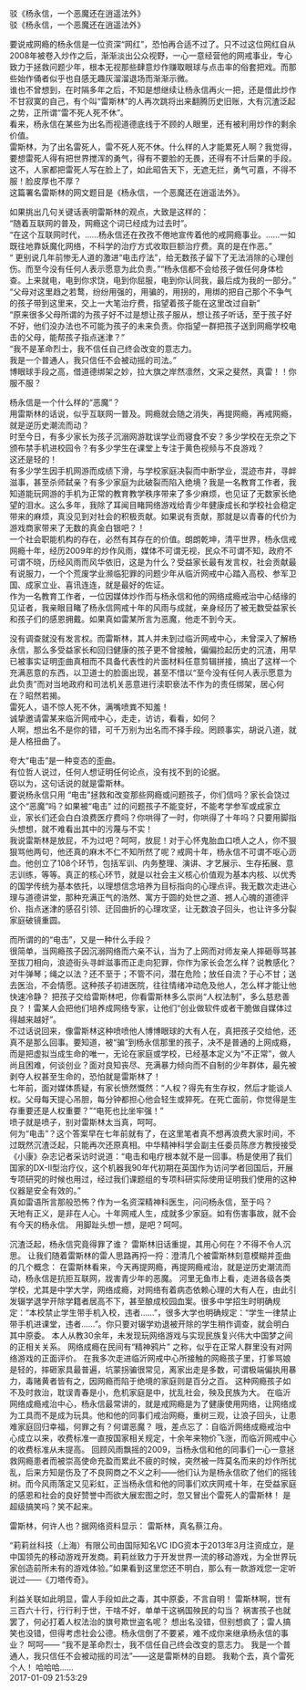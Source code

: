 驳《杨永信，一个恶魔还在逍遥法外》<br/><img src="http://ww4.sinaimg.cn/crop.0.0.400.224.1000.562/005Dooo9jw1f6sk5x0vqdj30b408c74a.jpg" alt="" /><br/>
驳《杨永信，一个恶魔还在逍遥法外》<br/>

要说戒网瘾的杨永信是一位资深“网红”，恐怕再合适不过了。只不过这位网红自从2008年被卷入炒作之后，渐渐淡出公众视野，一心一意经营他的网戒事业，专心致力于拯救问题少年，根本无视那些肆意炒作赚取眼球与点击率的俗套把戏。而那些始作俑者似乎也自感无趣灰溜溜退场而渐渐示微。<br/>
谁也不曾想到，在时隔多年之后，不知是想继续让杨永信再火一把，还是借此炒作不甘寂寞的自己，有个叫“雷斯林”的人再次跳将出来翻腾历史旧账，大有沉渣泛起之势，正所谓“雷不死人死不休”。<br/>
看来，杨永信在某些为出名而视道德底线于不顾的人眼里，还有被利用炒作的剩余价值。<br/>
雷斯林，为了出名雷死人，雷不死人死不休。什么样的人才能累死人啊？我觉得，要想雷死人得有把世界搅浑的勇气，得有不要脸的无畏，还得有不计后果的手段。这不，人家都把雷死人写在脸上了，如此昭告天下，无遮无拦，勇气可嘉，不得不服！脸皮厚也不厚？<br/>
这篇署名雷斯林的网文题目是《杨永信，一个恶魔还在逍遥法外》。<br/>

如果挑出几句关键话表明雷斯林的观点，大致是这样的：<br/>
“随着互联网的普及，网瘾这个词已经成为过去时”。<br/>
“在这个互联网时代，……杨永信还在孜孜不倦地宣传着他的戒网瘾事业。……一如既往地靠妖魔化网络，不科学的治疗方式收取巨额治疗费。真的是在作恶。”<br/>
“ 更别说几年前惨无人道的激进“电击疗法”，给无数孩子留下了无法消除的心理创伤。而至今没有任何人表示愿意为此负责。”“杨永信都不会给孩子做任何身体检查。上来就电，电到你求饶，电到你屈服，电到你认同我，最后成为我的一部分。”<br/>
“父母对这里趋之若鹜，纷纷用强的，用骗的，用拐的，用绑的把自己那个不争气的孩子带到这里来，交上一大笔治疗费，指望着孩子能在这里改过自新”<br/>
“原来很多父母所谓的为孩子好不过是想让孩子服从，想让孩子听话，至于孩子好不好，他们没办法也不可能为孩子的未来负责。你指望一群把孩子送到网瘾学校电击的父母，能帮孩子指点迷津？”<br/>
“我不是革命烈士，我不信任自己终会改变的意志力。<br/>
我是一个普通人，我只信任不会被动摇的司法。”<br/>
博眼球手段之高，借道德绑架之妙，拉大旗之岸然凛然，文采之斐然，真雷！！你服不服？<br/>

杨永信是一个什么样的“恶魔”？<br/>
用雷斯林的话说，似乎互联网一普及。网瘾就会随之消失，再提网瘾，再戒网瘾，就是逆历史潮流而动？<br/>
时至今日，有多少家长为孩子沉溺网游耽误学业而寝食不安？多少学校在无奈之下颁布禁手机进校园令？有多少学生在课堂上专注于黄色视频与不良游戏？<br/>
这还是轻的！<br/>
有多少学生因手机网游而成绩下滑，与学校家庭决裂而中断学业，混迹市井，寻衅滋事，甚至杀师弑亲？有多少家庭为此破裂而陷入绝境？我是一名教育工作者，我知道能玩网游的手机为正常的教育教学秩序带来了多少麻烦，也见证了无数家长绝望的泪水。这么多年，我除了耳闻目睹网络游戏给青少年健康成长和学校社会稳定带来的麻烦，真没见到对社会的积极贡献。如果说有贡献，那就是以青春的代价为游戏商家带来了无数的真金白银吧？！<br/>
一个社会职能机构的存在，必然有其存在的价值。朗朗乾坤，清平世界，杨永信戒网瘾十年，经历2009年的炒作风雨，媒体不可谓无视，民众不可谓不知，政府不可谓不晓，历经风雨而风华依旧，这是为什么？受益家长最有发言权，社会贡献最有说服力，一个个荒废学业濒临犯罪的问题少年从临沂网戒中心踏入高校、参军卫国、成家立业、喜讯连连，就是最好的佐证。<br/>
作为一名教育工作者，一位因媒体炒作而与杨永信和他的网络成瘾戒治中心结缘的见证者，我亲眼目睹了杨永信网戒十年的风雨与成就，亲身经历了被无数受益家长和孩子们的感恩拥戴。如果真如雷某所言为恶魔，他走不到今天。 <br/>

没有调查就没有发言权。而雷斯林，其人并未到过临沂网戒中心，未曾深入了解杨永信，那么多受益家长和回归健康的孩子更不曾接触，偏偏捡起历史的沉渣，用早已被事实证明歪曲真相而不具备代表性的片面材料任意剪辑拼接，搞出了这样一个充满恶意的东西，以卫道士的脸面出现，甚至不惜以“至今没有任何人表示愿意为此负责”而对当地政府和司法机关恶意进行渎职亵法不作为的责任绑架，居心何在？昭然若揭。<br/>
雷死人，语不惊人死不休，满嘴喷粪不知羞！<br/>
诚挚邀请雷某来临沂网戒中心，走走，访访，看看，如何？<br/>
人啊，想出名不是你的错，可千万别为出名而不择手段。罔顾事实，胡说八道，就是人格扭曲了。<br/>

夸大“电击”是一种变态的歪曲。<br/>
有位哲人说过，任何人想证明任何论点，没有找不到的论据。<br/>
窃以为，这句话说的就是雷斯林。<br/>
要说杨永信只用 “电击”拯救和改变那些网瘾或问题孩子，你们信吗？家长会饶过这个“恶魔”吗？如果被“电击” 过的问题孩子不能变好，不能考学参军或成家立业，家长们还会白白浪费医疗费吗？你哄得了一时，你哄得了十年吗？只要用脚指头想想，就不难看出其中的污蔑与不实！<br/>
我说雷斯林是放屁，不为过吧？呵呵，放屁！对于心怀鬼胎血口喷人之人，你不狠狠骂他两句，他还真的麻木不仁不知所然了呢？戒网十年，杨永信不可谓不呕心沥血。他创立了108个环节，包括军训、内务整理、演讲、才艺展示、生存拓展、意志训练，等等。真正的核心环节，就是以社会主义核心价值观为基本内核、以优秀的国学传统为基本依托，以理想信念培养为目标指向的心理点评。我无数次走进心理与道德讲堂，那种充满正气的浩然、寓方于圆的处世之道、撼人心魄的道德评价、指点迷津的感召引领、迂回曲折的心理攻坚，让无数浪子回头，也让许多分裂家庭破镜重圆。<br/>

而所谓的的“电击”，又是一种什么手段？<br/>
很简单，当网瘾孩子因沉溺网络而六亲不认，当为了上网而对师友亲人摔砸辱骂甚至拔刀相向，浪迹街头寻衅滋事而正走向犯罪，你作为家长会怎么样？说教感化？对牛弹琴；绳之以法？还不至于；不管不问，潜在危险；放任自流？于心不甘；送去医治，不会情愿。这种孩子初进医院，往往情绪冲动危及他人，怎么样才能让他快速冷静？
把孩子交给雷斯林吧，你看雷斯林多么崇尚“人权法制”，多么慈悲善良？！雷某人会把他们培养成网络专家，让他们“创业做软件或者干脆做自媒体过得越来越好”。<br/>
不过话说回来，像雷斯林这种喷喷他人博博眼球的大有人在，真把孩子交给他，还真不是那么回事。要知道，被“骗”到杨永信那里的孩子，决不是普通的上网成瘾，而是把虚拟当成生命的唯一，无论在家庭或学校，已经基本定义为“不正常”，做人尚且困难，何谈创业？面对良知丧尽、充满暴力倾向而不自制的少年群体，最先被剥夺人权甚至生命的，恐怕就是雷斯林了！<br/>
七年前，面对媒体质疑，有家长愤然慨然：“人权？得先有生存权，然后才能谈人权。父母每天提心吊胆，每分钟都担心他会轻生或猝死。在死亡面前，你觉得是生存重要还是人权重要？”“电死也比坐牢强！”<br/>
喷子就是喷子，别对雷斯林太当真，呵呵。<br/>
何为“电击”？这个答案早在七年前就有了，在这里笔者真不想再浪费大家时间，不过既然沉渣泛起，只能再次还原真相。中华精神科学会副主任委员陈彦方教授接受《小康》杂志记者采访时说道：“电击和电疗根本就不是一回事。杨是使用了我们国家的DX-II型治疗仪，这个机器我90年代初期在英国作为访问学者回国后，开展专项研究的时候也用过，经过我们课题组的专项科研实际使用证明我们使用的这种仪器是安全有效的。”<br/>
真如雷语所言那般恐怖？作为一名资深精神科医生，问问杨永信，至于吗？<br/>
天地有正义，是非在人心。十年网戒人生，成就多少家庭。如有伤害事故，就不会有今天的杨永信。
用脚趾头想一想，是吧？呵呵。

沉渣泛起，杨永信究竟得罪了谁？
雷斯林旧话重提，其用心何在？不得不令人沉思。
让我们随着雷斯林的雷人思路再捋一捋：澄清几个被雷斯林刻意模糊并歪曲的几个概念：
在雷斯林看来，今天再提网瘾，再提网瘾戒治，就是逆历史潮流而动，杨永信是抗拒互联网，戕害青少年的恶魔。
河里无鱼市上看，走进各级各类学校，尤其是中学大学，网络成瘾，对网络有着病态依赖心理的大有人在，由此引发辍学退学开除学籍者居高不下，甚至酿成校园血案。很多中学招生时明确规定：“本校禁止学生带手机入校，违者……”，很多大学也明确规定：“学生一律禁止带手机进课堂，违者……”。你只要对辍学劝退被开除的学生稍作调查，就会明白其中原委。
本人从教30余年，未发现玩网络游戏与实现民族复兴伟大中国梦之间的正相关关系。
网络成瘾在民间有“精神鸦片” 之称，似乎在正常人群里没有对网络游戏的正面评价。
在我多次走进临沂网戒中心所接触的网瘾孩子里，打爹骂娘是轻的，摔砸家具最普遍，坑蒙拐骗很常见，离家出走是多数，可谓极端偏执用暴力，毒赌黄者皆有之，因网瘾而陷于绝境的家庭则是百分之百。
这种网瘾孩子如不及时救治，耽误青春是小，危机家庭是中，扰乱社会，殃及民族为大。
在临沂网络成瘾戒治中心，杨永信最常讲的，就是戒网瘾是为了健康使用网络，让网络成为工具而不是成为玩具。他和他的同事们戒治网瘾，重树三观，让浪子回头，让患难家庭回归幸福，何罪之有？何谓恶魔？
哦，差点忘了：自临沂网络成瘾戒治中心成立以来，收费标准一直按国家相关规定，十余年来物价飞涨，而临沂网戒中心的收费标准从未提高。
回顾风雨飘摇的2009，当杨永信和他的同事们一心一意拯救网瘾患者而被崇高使命充盈而累此不疲的时候，突然被一阵莫名而来的炒作所扰乱，后来方知是伤及了不良网商之不义之利——他们认为是杨永信砍了他们的摇钱树。而今风雨落定又见彩虹，正当杨永信和他的同事们欢庆网戒十年，在受益家庭的感恩和社会的良好赞誉中而欲大展宏图之时，忽又冒出个雷死人的雷斯林！
是超级搞笑吗？笑不起来。

雷斯林，何许人也？据网络资料显示：
雷斯林，真名蔡江舟。

“莉莉丝科技（上海）有限公司由国际知名VC IDG资本于2013年3月注资成立，是中国领先的移动游戏开发商。莉莉丝致力于开发世界一流的移动游戏，为全世界玩家创造前所未有的游戏体验。”如果看到这里您还不明白，那么有一款游戏您一定听说过——《刀塔传奇》。

利益关联如此明显，雷人手段如此之毒，其中原委，不言自明！
雷斯林啊，世有三百六十行，行行利于世，干啥不好，单单干这祸国殃民的勾当？
祸害孩子也就罢了，何必打着人权法治的旗号欺世盗名呢？
想出名没错，但别想疯了；雷人搞笑也没错，但得考虑社会公德。杨永信倒了不要紧，难不成你来继承杨永信的事业？
呵呵——
“我不是革命烈士，我不信任自己终会改变的意志力。
我是一个普通人，我只信任不会被动摇的司法”——这是雷斯林的自题。
我勒个去，真个雷死个人！
哈哈哈……<br/>	2017-01-09 21:53:29
